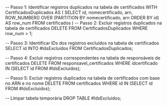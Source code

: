 -- Passo 1: Identificar registros duplicados na tabela de certificados
WITH CertificadosDuplicados AS (
    SELECT id, nomecertificado, arn,
           ROW_NUMBER() OVER (PARTITION BY nomecertificado, arn ORDER BY id) AS row_num
    FROM certificados
)
-- Passo 2: Excluir registros duplicados na tabela de certificados
DELETE FROM CertificadosDuplicados
WHERE row_num > 1;

-- Passo 3: Identificar IDs dos registros excluídos na tabela de certificados
SELECT id
INTO #IdsExcluidos
FROM CertificadosDuplicados;

-- Passo 4: Excluir registros correspondentes na tabela de responsáveis de certificados
DELETE FROM responsavel_certificados
WHERE idcertificado IN (SELECT id FROM #IdsExcluidos);

-- Passo 5: Excluir registros duplicados na tabela de certificados com base no ARN e no nome
DELETE FROM certificados
WHERE id IN (SELECT id FROM #IdsExcluidos);

-- Limpar tabela temporária
DROP TABLE #IdsExcluidos;
